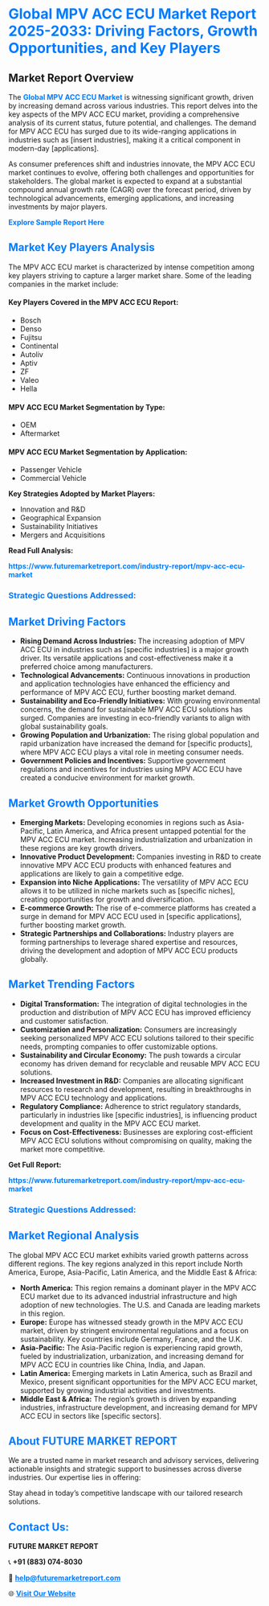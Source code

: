 <h1 style="color: #007BFF;">Global MPV ACC ECU Market Report 2025-2033: Driving Factors, Growth Opportunities, and Key Players</h1>

<section id="overview">
<h2>Market Report Overview</h2>
<p>The <a href="https://www.futuremarketreport.com/industry-report/mpv-acc-ecu-market" style="color: #007BFF; text-decoration: none;"><strong>Global MPV ACC ECU Market</strong></a> is witnessing significant growth, driven by increasing demand across various industries. This report delves into the key aspects of the MPV ACC ECU market, providing a comprehensive analysis of its current status, future potential, and challenges. The demand for MPV ACC ECU has surged due to its wide-ranging applications in industries such as [insert industries], making it a critical component in modern-day [applications].</p>
<p>As consumer preferences shift and industries innovate, the MPV ACC ECU market continues to evolve, offering both challenges and opportunities for stakeholders. The global market is expected to expand at a substantial compound annual growth rate (CAGR) over the forecast period, driven by technological advancements, emerging applications, and increasing investments by major players.</p>
</section>

<section id="overview">
<p><a href="https://www.futuremarketreport.com/request-sample/reportId=36492" style="color: #007BFF; text-decoration: none;"><strong>Explore Sample Report Here</strong></a></p>
</section>

<section id="key-players">
<h2 style="color: #007BFF;">Market Key Players Analysis</h2>
<p>The MPV ACC ECU market is characterized by intense competition among key players striving to capture a larger market share. Some of the leading companies in the market include:</p>
<h4>Key Players Covered in the MPV ACC ECU Report:</h4>
<ul><li>Bosch</li><li>Denso</li><li>Fujitsu</li><li>Continental</li><li>Autoliv</li><li>Aptiv</li><li>ZF</li><li>Valeo</li><li>Hella</li></ul>
<h4>MPV ACC ECU Market Segmentation by Type:</h4>
<ul><li>OEM</li><li>Aftermarket</li></ul>

<h4>MPV ACC ECU Market Segmentation by Application:</h4>
<ul><li>Passenger Vehicle</li><li>Commercial Vehicle</li></ul>
<p><strong>Key Strategies Adopted by Market Players:</strong></p>
<ul>
<li>Innovation and R&D</li>
<li>Geographical Expansion</li>
<li>Sustainability Initiatives</li>
<li>Mergers and Acquisitions</li>
</ul>
</section>

<section>
<p><strong>Read Full Analysis: </strong></p><a href="https://www.futuremarketreport.com/industry-report/mpv-acc-ecu-market" style="color: #007BFF; text-decoration: none;"><strong>https://www.futuremarketreport.com/industry-report/mpv-acc-ecu-market</strong></a>
<h3 style="color: #007BFF;">Strategic Questions Addressed:</h3>
</section>

<section id="driving-factors">
<h2 style="color: #007BFF;">Market Driving Factors</h2>
<ul>
<li><strong>Rising Demand Across Industries:</strong> The increasing adoption of MPV ACC ECU in industries such as [specific industries] is a major growth driver. Its versatile applications and cost-effectiveness make it a preferred choice among manufacturers.</li>
<li><strong>Technological Advancements:</strong> Continuous innovations in production and application technologies have enhanced the efficiency and performance of MPV ACC ECU, further boosting market demand.</li>
<li><strong>Sustainability and Eco-Friendly Initiatives:</strong> With growing environmental concerns, the demand for sustainable MPV ACC ECU solutions has surged. Companies are investing in eco-friendly variants to align with global sustainability goals.</li>
<li><strong>Growing Population and Urbanization:</strong> The rising global population and rapid urbanization have increased the demand for [specific products], where MPV ACC ECU plays a vital role in meeting consumer needs.</li>
<li><strong>Government Policies and Incentives:</strong> Supportive government regulations and incentives for industries using MPV ACC ECU have created a conducive environment for market growth.</li>
</ul>
</section>

<section id="growth-opportunities">
<h2 style="color: #007BFF;">Market Growth Opportunities</h2>
<ul>
<li><strong>Emerging Markets:</strong> Developing economies in regions such as Asia-Pacific, Latin America, and Africa present untapped potential for the MPV ACC ECU market. Increasing industrialization and urbanization in these regions are key growth drivers.</li>
<li><strong>Innovative Product Development:</strong> Companies investing in R&D to create innovative MPV ACC ECU products with enhanced features and applications are likely to gain a competitive edge.</li>
<li><strong>Expansion into Niche Applications:</strong> The versatility of MPV ACC ECU allows it to be utilized in niche markets such as [specific niches], creating opportunities for growth and diversification.</li>
<li><strong>E-commerce Growth:</strong> The rise of e-commerce platforms has created a surge in demand for MPV ACC ECU used in [specific applications], further boosting market growth.</li>
<li><strong>Strategic Partnerships and Collaborations:</strong> Industry players are forming partnerships to leverage shared expertise and resources, driving the development and adoption of MPV ACC ECU products globally.</li>
</ul>
</section>

<section id="trending-factors">
<h2 style="color: #007BFF;">Market Trending Factors</h2>
<ul>
<li><strong>Digital Transformation:</strong> The integration of digital technologies in the production and distribution of MPV ACC ECU has improved efficiency and customer satisfaction.</li>
<li><strong>Customization and Personalization:</strong> Consumers are increasingly seeking personalized MPV ACC ECU solutions tailored to their specific needs, prompting companies to offer customizable options.</li>
<li><strong>Sustainability and Circular Economy:</strong> The push towards a circular economy has driven demand for recyclable and reusable MPV ACC ECU solutions.</li>
<li><strong>Increased Investment in R&D:</strong> Companies are allocating significant resources to research and development, resulting in breakthroughs in MPV ACC ECU technology and applications.</li>
<li><strong>Regulatory Compliance:</strong> Adherence to strict regulatory standards, particularly in industries like [specific industries], is influencing product development and quality in the MPV ACC ECU market.</li>
<li><strong>Focus on Cost-Effectiveness:</strong> Businesses are exploring cost-efficient MPV ACC ECU solutions without compromising on quality, making the market more competitive.</li>
</ul>
</section>

<section>
<p><strong>Get Full Report: </strong></p><a href="https://www.futuremarketreport.com/industry-report/mpv-acc-ecu-market" style="color: #007BFF; text-decoration: none;"><strong>https://www.futuremarketreport.com/industry-report/mpv-acc-ecu-market</strong></a>
<h3 style="color: #007BFF;">Strategic Questions Addressed:</h3>
</section>


<section id="regional-analysis">
<h2 style="color: #007BFF;">Market Regional Analysis</h2>
<p>The global MPV ACC ECU market exhibits varied growth patterns across different regions. The key regions analyzed in this report include North America, Europe, Asia-Pacific, Latin America, and the Middle East & Africa:</p>
<ul>
<li><strong>North America:</strong> This region remains a dominant player in the MPV ACC ECU market due to its advanced industrial infrastructure and high adoption of new technologies. The U.S. and Canada are leading markets in this region.</li>
<li><strong>Europe:</strong> Europe has witnessed steady growth in the MPV ACC ECU market, driven by stringent environmental regulations and a focus on sustainability. Key countries include Germany, France, and the U.K.</li>
<li><strong>Asia-Pacific:</strong> The Asia-Pacific region is experiencing rapid growth, fueled by industrialization, urbanization, and increasing demand for MPV ACC ECU in countries like China, India, and Japan.</li>
<li><strong>Latin America:</strong> Emerging markets in Latin America, such as Brazil and Mexico, present significant opportunities for the MPV ACC ECU market, supported by growing industrial activities and investments.</li>
<li><strong>Middle East & Africa:</strong> The region’s growth is driven by expanding industries, infrastructure development, and increasing demand for MPV ACC ECU in sectors like [specific sectors].</li>
</ul>
</section>

<footer>
<h2 style="color: #007BFF;">About FUTURE MARKET REPORT</h2>
<p>We are a trusted name in market research and advisory services, delivering actionable insights and strategic support to businesses across diverse industries. Our expertise lies in offering:</p>

<p>Stay ahead in today’s competitive landscape with our tailored research solutions.</p>

<h2 style="color: #007BFF;">Contact Us:</h2>
<p><strong>FUTURE MARKET REPORT</strong></p>
<p>📞 <strong>+91 (883) 074-8030</strong></p>
<p>📧 <strong><a href="mailto:help@futuremarketreport.com" style="color: #007BFF;">help@futuremarketreport.com</a></strong></p>
<p>🌐 <strong><a href="https://www.futuremarketreport.com/" style="color: #007BFF;">Visit Our Website</a></strong></p>
</footer>